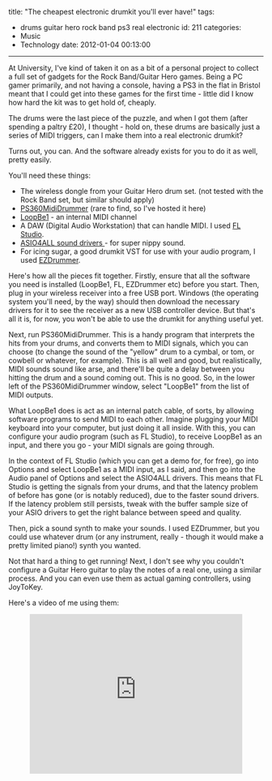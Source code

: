 title: "The cheapest electronic drumkit you'll ever have!"
tags:
  - drums guitar hero rock band ps3 real electronic
id: 211
categories:
  - Music
  - Technology
date: 2012-01-04 00:13:00
---

At University, I've kind of taken it on as a bit of a personal project to collect a full set of gadgets for the Rock Band/Guitar Hero games. Being a PC gamer primarily, and not having a console, having a PS3 in the flat in Bristol meant that I could get into these games for the first time - little did I know how hard the kit was to get hold of, cheaply.

The drums were the last piece of the puzzle, and when I got them (after spending a paltry £20), I thought - hold on, these drums are basically just a series of MIDI triggers, can I make them into a real electronic drumkit?

Turns out, you can. And the software already exists for you to do it as well, pretty easily.

You'll need these things:

*   The wireless dongle from your Guitar Hero drum set. (not tested with the Rock Band set, but similar should apply)
*   [PS360MidiDrummer](http://jh47.com/files/PS360MidiDrummerv0.031BinOnly.zip) (rare to find, so I've hosted it here)
*   [LoopBe1](http://nerds.de/en/loopbe1.html) - an internal MIDI channel
*   A DAW (Digital Audio Workstation) that can handle MIDI. I used [FL Studio](http://flstudio.image-line.com/).
*   [ASIO4ALL sound drivers ](http://www.asio4all.com/)- for super nippy sound.
*   For icing sugar, a good drumkit VST for use with your audio program, I used [EZDrummer](http://www.toontrack.com/products.asp?item=7).
<div>Here's how all the pieces fit together. Firstly, ensure that all the software you need is installed (LoopBe1, FL, EZDrummer etc) before you start. Then, plug in your wireless receiver into a free USB port. Windows (the operating system you'll need, by the way) should then download the necessary drivers for it to see the receiver as a new USB controller device. But that's all it is, for now, you won't be able to use the drumkit for anything useful yet.</div>
<div></div>
<div>

Next, run PS360MidiDrummer. This is a handy program that interprets the hits from your drums, and converts them to MIDI signals, which you can choose (to change the sound of the "yellow" drum to a cymbal, or tom, or cowbell or whatever, for example). This is all well and good, but realistically, MIDI sounds sound like arse, and there'll be quite a delay between you hitting the drum and a sound coming out. This is no good. So, in the lower left of the PS360MidiDrummer window, select "LoopBe1" from the list of MIDI outputs.

</div>
<div></div>
<div>

What LoopBe1 does is act as an internal patch cable, of sorts, by allowing software programs to send MIDI to each other. Imagine plugging your MIDI keyboard into your computer, but just doing it all inside. With this, you can configure your audio program (such as FL Studio), to receive LoopBe1 as an input, and there you go - your MIDI signals are going through.

</div>
<div></div>
<div>

In the context of FL Studio (which you can get a demo for, for free), go into Options and select LoopBe1 as a MIDI input, as I said, and then go into the Audio panel of Options and select the ASIO4ALL drivers. This means that FL Studio is getting the signals from your drums, and that the latency problem of before has gone (or is notably reduced), due to the faster sound drivers. If the latency problem still persists, tweak with the buffer sample size of your ASIO drivers to get the right balance between speed and quality.

</div>
<div></div>
<div>

Then, pick a sound synth to make your sounds. I used EZDrummer, but you could use whatever drum (or any instrument, really - though it would make a pretty limited piano!) synth you wanted.

</div>
Not that hard a thing to get running! Next, I don't see why you couldn't configure a Guitar Hero guitar to play the notes of a real one, using a similar process. And you can even use them as actual gaming controllers, using JoyToKey.

Here's a video of me using them:

<center><iframe src="http://www.youtube.com/embed/puV48lPni60" frameborder="0" width="420" height="315"></iframe></center>